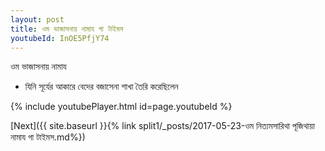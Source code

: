 ```yaml
---
layout: post
title: ওম ভাজাসনায় নামায গা টাইমস
youtubeId: InOE5PfjY74
---
```

 
 
 ওম ভাজাসনায় নামায  
 
 -  যিনি সূর্যের আকারে বেদের বজাসেনা শাখা তৈরি করেছিলেন 
 
  
 
  
 
 
 
 
 
 


{% include youtubePlayer.html id=page.youtubeId %}
 
[Next]({{ site.baseurl }}{% link  split1/_posts/2017-05-23-ওম নিত্যমসারিথা পূজিথায়া নামায গা টাইমস.md%})
 
